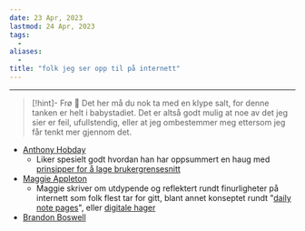 ```yaml
---
date: 23 Apr, 2023
lastmod: 24 Apr, 2023
tags:
  - 
aliases:
  - 
title: "folk jeg ser opp til på internett"
---
```

---
> [!hint]- Frø  🌱
> Det her må du nok ta med en klype salt, for denne tanken er helt i babystadiet. Det er altså godt mulig at noe av det jeg sier er feil, ufullstendig, eller at jeg ombestemmer meg ettersom jeg får tenkt mer gjennom det.

- [Anthony Hobday](https://anthonyhobday.com/)
	- Liker spesielt godt hvordan han har oppsummert en haug med [prinsipper for å lage brukergrensesnitt](https://anthonyhobday.com/sideprojects/saferules/)
- [Maggie Appleton](https://maggieappleton.com/)
	- Maggie skriver om utdypende og reflektert rundt finurligheter på internett som folk flest tar for gitt, blant annet konseptet rundt "[daily note pages](https://maggieappleton.com/daily-notes)", eller [digitale hager](https://maggieappleton.com/garden)
- [Brandon Boswell](https://brandonkboswell.com/)
